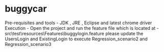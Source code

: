 # buggycar
Pre-requisites and tools -
JDK , JRE , Eclipse and latest chrome driver
Execution  - 
Open the project and run the feature file which is located at - src\test\resources\Features\buggylogin.feature
please update the UsersLogin and ExistingLogin to execute Regression_scenario2 and Regression_scenario3 
